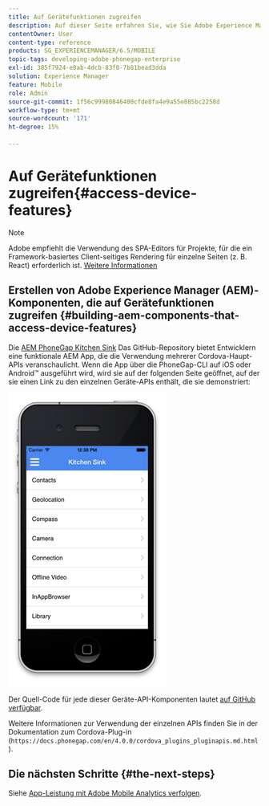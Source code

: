 ```yaml
---
title: Auf Gerätefunktionen zugreifen
description: Auf dieser Seite erfahren Sie, wie Sie Adobe Experience Manager (AEM)-Komponenten erstellen, die auf Gerätefunktionen zugreifen. Das AEM PhoneGap Kitchen Sink GitHub-Repository stellt Entwicklern eine funktionale AEM App zur Verfügung, die die Verwendung mehrerer Cordova-Core-APIs veranschaulicht.
contentOwner: User
content-type: reference
products: SG_EXPERIENCEMANAGER/6.5/MOBILE
topic-tags: developing-adobe-phonegap-enterprise
exl-id: 385f7924-e8ab-4dcb-83f0-7b81bead3dda
solution: Experience Manager
feature: Mobile
role: Admin
source-git-commit: 1f56c99980846400cfde8fa4e9a55e885bc2258d
workflow-type: tm+mt
source-wordcount: '171'
ht-degree: 15%

---
```


# Auf Gerätefunktionen zugreifen{#access-device-features}

>[!NOTE]
>
>Adobe empfiehlt die Verwendung des SPA-Editors für Projekte, für die ein Framework-basiertes Client-seitiges Rendering für einzelne Seiten (z. B. React) erforderlich ist. [Weitere Informationen](/help/sites-developing/spa-overview.md)

## Erstellen von Adobe Experience Manager (AEM)-Komponenten, die auf Gerätefunktionen zugreifen {#building-aem-components-that-access-device-features}

Die [AEM PhoneGap Kitchen Sink](https://github.com/blefebvre/aem-phonegap-kitchen-sink) Das GitHub-Repository bietet Entwicklern eine funktionale AEM App, die die Verwendung mehrerer Cordova-Haupt-APIs veranschaulicht. Wenn die App über die PhoneGap-CLI auf iOS oder Android™ ausgeführt wird, wird sie auf der folgenden Seite geöffnet, auf der sie einen Link zu den einzelnen Geräte-APIs enthält, die sie demonstriert:

![chlimage_1-107](assets/chlimage_1-107.png)

Der Quell-Code für jede dieser Geräte-API-Komponenten lautet [auf GitHub verfügbar](https://github.com/blefebvre/aem-phonegap-kitchen-sink/tree/master/content/src/main/content/jcr_root/apps/brucelefebvre/kitchen-sink/components).

Weitere Informationen zur Verwendung der einzelnen APIs finden Sie in der Dokumentation zum Cordova-Plug-in (`https://docs.phonegap.com/en/4.0.0/cordova_plugins_pluginapis.md.html`).

## Die nächsten Schritte {#the-next-steps}

Siehe [App-Leistung mit Adobe Mobile Analytics verfolgen](/help/mobile/phonegap-intro-to-app-analytics.md).
